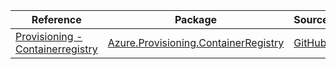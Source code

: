 | Reference | Package | Source |
|---|---|---|
|[Provisioning - Containerregistry](provisioning.containerregistry-readme.md)|[Azure.Provisioning.ContainerRegistry](https://www.nuget.org/packages/Azure.Provisioning.ContainerRegistry)|[GitHub](https://github.com/Azure/azure-sdk-for-net/blob/main/sdk/provisioning/Azure.Provisioning.ContainerRegistry)|
